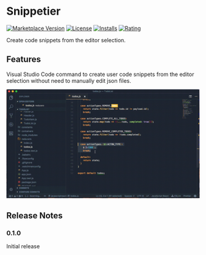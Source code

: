 # Snippetier

[![Marketplace Version](https://vsmarketplacebadge.apphb.com/version/dafanasev.snippetier.svg)](https://marketplace.visualstudio.com/items?itemName=dafanasev.vscode-snippetier)
[![License](https://img.shields.io/badge/License-MIT-brightgreen.svg)](https://opensource.org/licenses/MIT)
[![Installs](https://vsmarketplacebadge.apphb.com/installs/dafanasev.snippetier.svg)](https://marketplace.visualstudio.com/items?itemName=dafanasev.vscode-snippetier)
[![Rating](https://vsmarketplacebadge.apphb.com/rating/dafanasev.snippetier.svg)](https://marketplace.visualstudio.com/items?itemName=dafanasev.vscode-snippetier)


Create code snippets from the editor selection.

## Features

Visual Studio Code command to create user code snippets from the editor selection without need to manually edit json files.


![Usage](img/snippetier.gif)

## Release Notes

### 0.1.0

Initial release